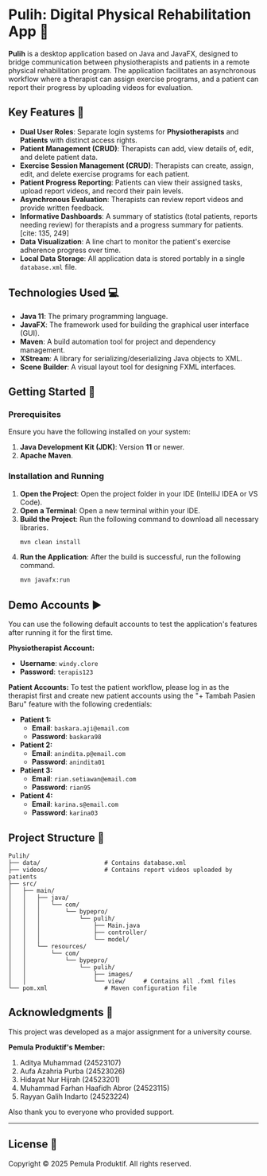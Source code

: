 # Pulih: Digital Physical Rehabilitation App 🔄

[](https://www.java.com)
[](https://openjfx.io/)
[](https://maven.apache.org/)

**Pulih** is a desktop application based on Java and JavaFX, designed to bridge communication between physiotherapists and patients in a remote physical rehabilitation program. The application facilitates an asynchronous workflow where a therapist can assign exercise programs, and a patient can report their progress by uploading videos for evaluation.

## Key Features 🤖
- **Dual User Roles**: Separate login systems for **Physiotherapists** and **Patients** with distinct access rights.
- **Patient Management (CRUD)**: Therapists can add, view details of, edit, and delete patient data.
- **Exercise Session Management (CRUD)**: Therapists can create, assign, edit, and delete exercise programs for each patient.
- **Patient Progress Reporting**: Patients can view their assigned tasks, upload report videos, and record their pain levels.
- **Asynchronous Evaluation**: Therapists can review report videos and provide written feedback.
- **Informative Dashboards**: A summary of statistics (total patients, reports needing review) for therapists and a progress summary for patients. [cite: 135, 249]
- **Data Visualization**: A line chart to monitor the patient's exercise adherence progress over time.
- **Local Data Storage**: All application data is stored portably in a single `database.xml` file.

## Technologies Used 💻
- **Java 11**: The primary programming language.
- **JavaFX**: The framework used for building the graphical user interface (GUI).
- **Maven**: A build automation tool for project and dependency management.
- **XStream**: A library for serializing/deserializing Java objects to XML.
- **Scene Builder**: A visual layout tool for designing FXML interfaces.

## Getting Started 📖

### Prerequisites
Ensure you have the following installed on your system:
1.  **Java Development Kit (JDK)**: Version **11** or newer.
2.  **Apache Maven**.

### Installation and Running
1.  **Open the Project**: Open the project folder in your IDE (IntelliJ IDEA or VS Code).
2.  **Open a Terminal**: Open a new terminal within your IDE.
3.  **Build the Project**: Run the following command to download all necessary libraries.
    ```bash
    mvn clean install
    ```
4.  **Run the Application**: After the build is successful, run the following command.
    ```bash
    mvn javafx:run
    ```

## Demo Accounts ▶️

You can use the following default accounts to test the application's features after running it for the first time.

**Physiotherapist Account:**
* **Username**: `windy.clore`
* **Password**: `terapis123`

**Patient Accounts:**
To test the patient workflow, please log in as the therapist first and create new patient accounts using the "+ Tambah Pasien Baru" feature with the following credentials:

* **Patient 1:**
    * **Email**: `baskara.aji@email.com`
    * **Password**: `baskara98`
* **Patient 2:**
    * **Email**: `anindita.p@email.com`
    * **Password**: `anindita01`
* **Patient 3:**
    * **Email**: `rian.setiawan@email.com`
    * **Password**: `rian95`
* **Patient 4:**
    * **Email**: `karina.s@email.com`
    * **Password**: `karina03`

## Project Structure 📂

```
Pulih/
├── data/                  # Contains database.xml
├── videos/                # Contains report videos uploaded by patients
├── src/
│   ├── main/
│   │   ├── java/
│   │   │   └── com/
│   │   │       └── bypepro/
│   │   │           └── pulih/
│   │   │               ├── Main.java
│   │   │               ├── controller/
│   │   │               └── model/
│   │   └── resources/
│   │       └── com/
│   │           └── bypepro/
│   │               └── pulih/
│   │                   ├── images/
│   │                   └── view/     # Contains all .fxml files
└── pom.xml                # Maven configuration file
```

## Acknowledgments 📌

This project was developed as a major assignment for a university course. 

**Pemula Produktif's Member:**
1. Aditya Muhammad (24523107)
2. Aufa Azahria Purba (24523026)
3. Hidayat Nur Hijrah (24523201)
4. Muhammad Farhan Haafidh Abror (24523115)
5. Rayyan Galih Indarto (24523224)


Also thank you to everyone who provided support.

---

## License 📄

Copyright © 2025 Pemula Produktif. All rights reserved.
